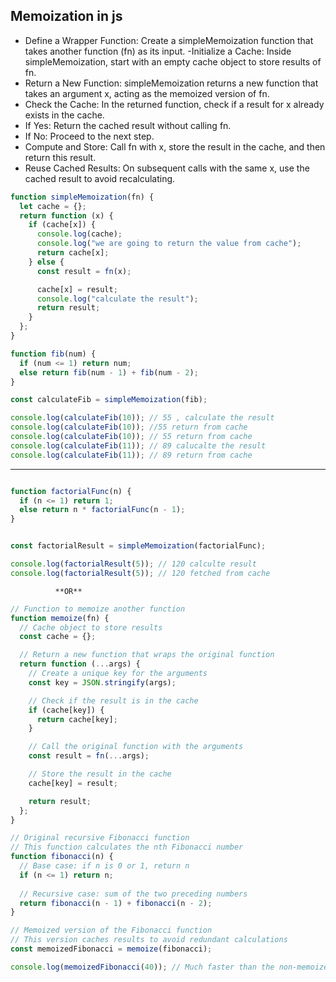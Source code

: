 ## Memoization in js

- Define a Wrapper Function: Create a simpleMemoization function that takes another function (fn) as its input.
-Initialize a Cache: Inside simpleMemoization, start with an empty cache object to store results of fn.
- Return a New Function: simpleMemoization returns a new function that takes an argument x, acting as the memoized version of fn.
- Check the Cache: In the returned function, check if a result for x already exists in the cache.
- If Yes: Return the cached result without calling fn.
- If No: Proceed to the next step.
- Compute and Store: Call fn with x, store the result in the cache, and then return this result.
- Reuse Cached Results: On subsequent calls with the same x, use the cached result to avoid recalculating.


```js
function simpleMemoization(fn) {
  let cache = {};
  return function (x) {
    if (cache[x]) {
      console.log(cache);
      console.log("we are going to return the value from cache");
      return cache[x];
    } else {
      const result = fn(x);

      cache[x] = result;
      console.log("calculate the result");
      return result;
    }
  };
}
```


```js
function fib(num) {
  if (num <= 1) return num;
  else return fib(num - 1) + fib(num - 2);
}
```


```js
const calculateFib = simpleMemoization(fib);

console.log(calculateFib(10)); // 55 , calculate the result
console.log(calculateFib(10)); //55 return from cache
console.log(calculateFib(10)); // 55 return from cache
console.log(calculateFib(11)); // 89 calucalte the result
console.log(calculateFib(11)); // 89 return from cache
```






________________

```js

function factorialFunc(n) {
  if (n <= 1) return 1;
  else return n * factorialFunc(n - 1);
}


const factorialResult = simpleMemoization(factorialFunc);

console.log(factorialResult(5)); // 120 calculte result
console.log(factorialResult(5)); // 120 fetched from cache


```

              **OR**


```js
// Function to memoize another function
function memoize(fn) {
  // Cache object to store results
  const cache = {};

  // Return a new function that wraps the original function
  return function (...args) {
    // Create a unique key for the arguments
    const key = JSON.stringify(args);

    // Check if the result is in the cache
    if (cache[key]) {
      return cache[key];
    }

    // Call the original function with the arguments
    const result = fn(...args);

    // Store the result in the cache
    cache[key] = result;

    return result;
  };
}

// Original recursive Fibonacci function
// This function calculates the nth Fibonacci number
function fibonacci(n) {
  // Base case: if n is 0 or 1, return n
  if (n <= 1) return n;
  
  // Recursive case: sum of the two preceding numbers
  return fibonacci(n - 1) + fibonacci(n - 2);
}

// Memoized version of the Fibonacci function
// This version caches results to avoid redundant calculations
const memoizedFibonacci = memoize(fibonacci);

console.log(memoizedFibonacci(40)); // Much faster than the non-memoized version
```


